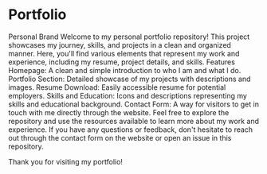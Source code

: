 # Portfolio
Personal Brand
Welcome to my personal portfolio repository! This project showcases my journey, skills, and projects in a clean and organized manner. Here, you'll find various elements that represent my work and experience, including my resume, project details, and skills.
Features
Homepage: A clean and simple introduction to who I am and what I do.
Portfolio Section: Detailed showcase of my projects with descriptions and images.
Resume Download: Easily accessible resume for potential employers.
Skills and Education: Icons and descriptions representing my skills and educational background.
Contact Form: A way for visitors to get in touch with me directly through the website.
Feel free to explore the repository and use the resources available to learn more about my work and experience. If you have any questions or feedback, don't hesitate to reach out through the contact form on the website or open an issue in this repository.

Thank you for visiting my portfolio!
